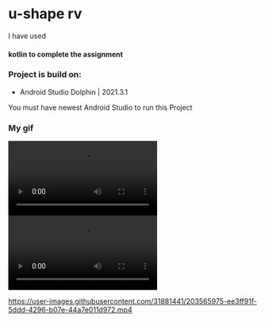 # u-shape rv
I have used
#### kotlin to complete the assignment

### Project is build on:

- Android Studio Dolphin | 2021.3.1

You must have newest Android Studio to run this Project

### My gif
![](https://github.com/zeshansahi/rv-u-shape/blob/main/kotlin_app/WhatsApp%20Video%202022-11-23%20at%208.31.11%20AM.mp4)
![](https://user-images.githubusercontent.com/31881441/203565975-ee3ff91f-5ddd-4296-b07e-44a7e011d972.mp4)

https://user-images.githubusercontent.com/31881441/203565975-ee3ff91f-5ddd-4296-b07e-44a7e011d972.mp4

